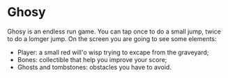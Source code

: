 # Ghosy
Ghosy is an endless run game.
You can tap once to do a small jump, twice to do a lomger jump.
On the screen you are going to see some elements:

- Player: a small red will'o wisp trying to excape from the graveyard;
- Bones: collectible that help you improve your score;
- Ghosts and tombstones: obstacles you have to avoid.
